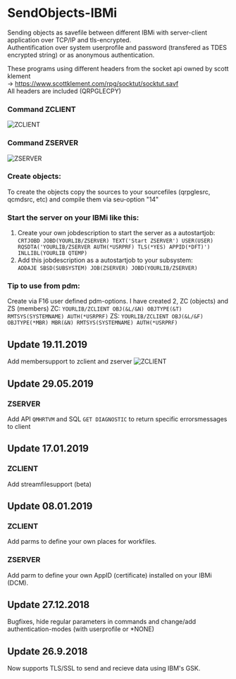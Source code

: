 # SendObjects-IBMi

Sending objects as savefile between different IBMi with server-client application over TCP/IP and tls-encrypted.  
Authentification over system userprofile and password (transfered as TDES encrypted string) or as anonymous authentication.  

These programs using different headers from the socket api owned by scott klement  
-> https://www.scottklement.com/rpg/socktut/socktut.savf  
All headers are included (QRPGLECPY)

### Command ZCLIENT
![ZCLIENT](https://github.com/PantalonOrange/SendObjects-IBMi/blob/master/zclient.gif)

### Command ZSERVER
![ZSERVER](https://github.com/PantalonOrange/SendObjects-IBMi/blob/master/zserver.png)

### Create objects:
To create the objects copy the sources to your sourcefiles (qrpglesrc, qcmdsrc, etc) and compile them via seu-option "14"

### Start the server on your IBMi like this:
1. Create your own jobdescription to start the server as a autostartjob:  
```CRTJOBD JOBD(YOURLIB/ZSERVER) TEXT('Start ZSERVER') USER(USER) RQSDTA('YOURLIB/ZSERVER AUTH(*USRPRF) TLS(*YES) APPID(*DFT)') INLLIBL(YOURLIB QTEMP)```
2. Add this jobdescription as a autostartjob to your subsystem:  
```ADDAJE SBSD(SUBSYSTEM) JOB(ZSERVER) JOBD(YOURLIB/ZSERVER)```

### Tip to use from pdm:
Create via F16 user defined pdm-options.
I have created 2, ZC (objects) and ZS (members)
ZC: ```YOURLIB/ZCLIENT OBJ(&L/&N) OBJTYPE(&T) RMTSYS(SYSTEMNAME) AUTH(*USRPRF)```
ZS: ```YOURLIB/ZCLIENT OBJ(&L/&F) OBJTYPE(*MBR) MBR(&N) RMTSYS(SYSTEMNAME) AUTH(*USRPRF)```

## Update 19.11.2019
Add membersupport to zclient and zserver
![ZCLIENT](https://github.com/PantalonOrange/SendObjects-IBMi/blob/master/zclient_mbr.gif)

## Update 29.05.2019
### ZSERVER
Add API ```QMHRTVM``` and SQL ```GET DIAGNOSTIC``` to return specific errorsmessages to client

## Update 17.01.2019
### ZCLIENT
Add streamfilesupport (beta)

## Update 08.01.2019
### ZCLIENT
Add parms to define your own places for workfiles.
### ZSERVER
Add parm to define your own AppID (certificate) installed on your IBMi (DCM).

## Update 27.12.2018
Bugfixes, hide regular parameters in commands and change/add authentication-modes (with userprofile or \*NONE)

## Update 26.9.2018
Now supports TLS/SSL to send and recieve data using IBM's GSK.
